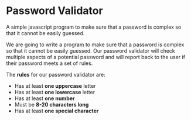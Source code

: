 # Password Validator
A simple javascript program to make sure that a password is complex so that it cannot be easily guessed.

We are going to write a program to make sure that a password is complex so that it cannot be easily guessed. Our password validator will check multiple aspects of a potential password and will report back to the user if their password meets a set of rules.

The **rules** for our password validator are:

- Has at least **one uppercase** letter
- Has at least **one lowercase** letter
- Has at least **one number**
- Must be **8-20 characters long**
- Has at least **one special character**
